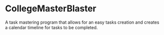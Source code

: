 # CollegeMasterBlaster
A task mastering program that allows for an easy tasks creation and creates a calendar timeline for tasks to be completed.
